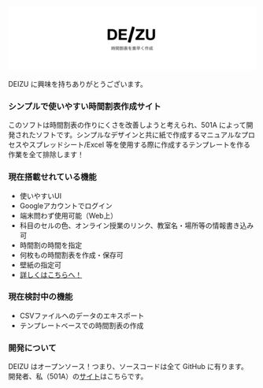 ![DEIZU logo](./src/deizuBanner.png)

DEIZU に興味を持ちありがとうございます。

### シンプルで使いやすい時間割表作成サイト

このソフトは時間割表の作りにくさを改善しようと考えられ、501A によって開発されたソフトです。シンプルなデザインと共に紙で作成するマニュアルなプロセスやスプレッドシート/Excel 等を使用する際に作成するテンプレートを作る作業を全て排除します！

### 現在搭載せれている機能

- 使いやすいUI
- Googleアカウントでログイン
- 端末問わず使用可能（Web上）
- 科目のセルの色、オンライン授業のリンク、教室名・場所等の情報書き込み可
- 時間割の時間を指定
- 何枚もの時間割表を作成・保存可
- 壁紙の指定可
- [詳しくはこちらへ！](https://www.notion.so/Schedule-Creator-687747c356924e13ad96b981161d3cd3)

### 現在検討中の機能
- CSVファイルへのデータのエキスポート
- テンプレートベースでの時間割表の作成

### 開発について

DEIZU はオープンソース！つまり、ソースコードは全て GitHub に有ります。
開発者、私（501A）の[サイト](https://501a.netlify.app/)はこちらです。
